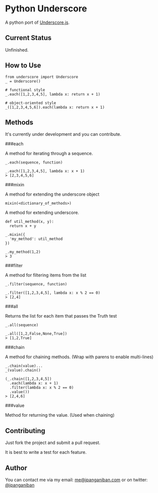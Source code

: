 Python Underscore
=================

A python port of [Underscore.js][underscore].

Current Status
--------------

Unfinished.

How to Use
----------

    from underscore import Underscore
    _ = Underscore()

    # functional style
    _.each([1,2,3,4,5], lambda x: return x + 1)

    # object-oriented style
    _([1,2,3,4,5,6]).each(lambda x: return x + 1)


Methods
-------

It's currently under development and you can contribute.

###each

A method for iterating through a sequence.

    _.each(sequence, function)

    _.each([1,2,3,4,5], lambda x: x + 1)
    > [2,3,4,5,6]
    
###mixin

A method for extending the underscore object

    mixin(<dictionary_of_methods>)

A method for extending underscore.

    def util_method(x, y):
      return x + y

    _.mixin({
      'my_method': util_method
    })

    _.my_method(1,2)
    > 3

###filter

A method for filtering items from the list

    _.filter(sequence, function)

    _.filter([1,2,3,4,5], lambda x: x % 2 == 0)
    > [2,4]

###all

Returns the list for each item that passes the Truth test

    _.all(sequence)

    _.all([1,2,False,None,True])
    > [1,2,True]

###chain

A method for chaining methods. (Wrap with parens to enable multi-lines)

    _.chain(value)...
    _(value).chain()

    (_.chain([1,2,3,4,5])
      .each(lambda x: x + 1)
      .filter(lambda x: x % 2 == 0)
      .value())
    > [2,4,6]

###value

Method for returning the value. (Used when chaining)



Contributing
------------

Just fork the project and submit a pull request.

It is best to write a test for each feature.


Author
------

You can contact me via my email: [me@jpanganiban.com][mail]
or on twitter: [@jpanganiban][twitter]


[underscore]: http://underscorejs.org/
[mail]: mailto:me@jpanganiban.com
[twitter]: http://www.twitter.com/jpanganiban
